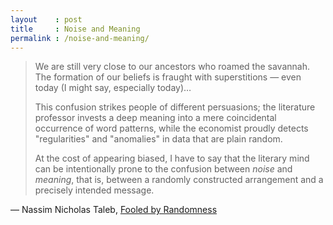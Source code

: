 ```yaml
---
layout    : post
title     : Noise and Meaning
permalink : /noise-and-meaning/
---
```


> We are still very close to our ancestors who roamed the savannah. The
> formation of our beliefs is fraught with superstitions &mdash; even today (I
> might say, especially today)&hellip;
> 
> This confusion strikes people of different persuasions; the literature
> professor invests a deep meaning into a mere coincidental occurrence of word
> patterns, while the economist proudly detects "regularities" and "anomalies"
> in data that are plain random.
> 
> At the cost of appearing biased, I have to say that the literary mind can be
> intentionally prone to the confusion between *noise* and *meaning*, that is,
> between a randomly constructed arrangement and a precisely intended message.

&mdash; Nassim Nicholas Taleb, [Fooled by Randomness](http://www.amazon.com/Fooled-Randomness-Hidden-Markets-ebook/dp/B001FA0W5W/)
